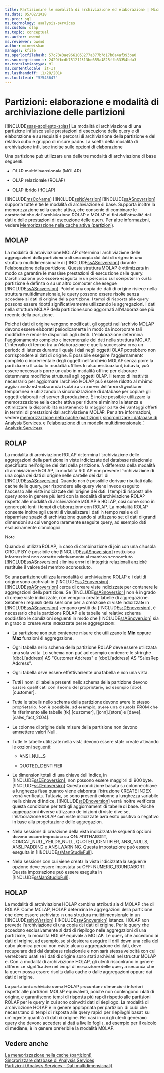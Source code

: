 ```yaml
---
title: Partizionare le modalità di archiviazione ed elaborazione | Microsoft Docs
ms.date: 05/02/2018
ms.prod: sql
ms.technology: analysis-services
ms.custom: olap
ms.topic: conceptual
ms.author: owend
ms.reviewer: owend
author: minewiskan
manager: kfile
ms.openlocfilehash: 57c73e3ae9661058277a377b7d17b6a4af393ba0
ms.sourcegitcommit: 2429fbcdb751211313bd655a4825ffb33354bda3
ms.translationtype: MT
ms.contentlocale: it-IT
ms.lasthandoff: 11/28/2018
ms.locfileid: "52545647"
---
```

# <a name="partitions---partition-storage-modes-and-processing"></a>Partizioni: elaborazione e modalità di archiviazione delle partizioni
[!INCLUDE[ssas-appliesto-sqlas](../../includes/ssas-appliesto-sqlas.md)]
  La modalità di archiviazione di una partizione influisce sulle prestazioni di esecuzione delle query e di elaborazione e su requisiti e percorsi di archiviazione della partizione e del relativo cubo e gruppo di misure padre. La scelta della modalità di archiviazione influisce inoltre sulle opzioni di elaborazione.  
  
 Una partizione può utilizzare una delle tre modalità di archiviazione di base seguenti:  
  
-   OLAP multidimensionale (MOLAP)  
  
-   OLAP relazionale (ROLAP)  
  
-   OLAP ibrido (HOLAP)  
  
 [!INCLUDE[msCoName](../../includes/msconame-md.md)] [!INCLUDE[ssNoVersion](../../includes/ssnoversion-md.md)] [!INCLUDE[ssASnoversion](../../includes/ssasnoversion-md.md)] supporta tutte e tre le modalità di archiviazione di base. Supporta inoltre la memorizzazione nella cache attiva, che consente di combinare le caratteristiche dell'archiviazione ROLAP e MOLAP ai fini dell'attualità dei dati e delle prestazioni di esecuzione delle query. Per altre informazioni, vedere [Memorizzazione nella cache attiva &#40;partizioni&#41;](../../analysis-services/multidimensional-models-olap-logical-cube-objects/partitions-proactive-caching.md).  
  
## <a name="molap"></a>MOLAP  
 La modalità di archiviazione MOLAP determina l'archiviazione delle aggregazioni della partizione e di una copia dei dati di origine in una struttura multidimensionale di [!INCLUDE[ssASnoversion](../../includes/ssasnoversion-md.md)] durante l'elaborazione della partizione. Questa struttura MOLAP è ottimizzata in modo da garantire le massime prestazioni di esecuzione delle query. L'archiviazione può essere eseguita in un percorso sul computer in cui la partizione è definita o su un altro computer che esegue [!INCLUDE[ssASnoversion](../../includes/ssasnoversion-md.md)]. Poiché una copia dei dati di origine risiede nella struttura multidimensionale, le query possono essere risolte senza accedere ai dati di origine della partizione. I tempi di risposta alle query possono essere ridotti significativamente utilizzando le aggregazioni. I dati nella struttura MOLAP della partizione sono aggiornati all'elaborazione più recente della partizione.  
  
 Poiché i dati di origine vengono modificati, gli oggetti nell'archivio MOLAP devono essere elaborati periodicamente in modo da incorporare tali modifiche e renderle disponibili agli utenti. L'elaborazione determina l'aggiornamento completo o incrementale dei dati nella struttura MOLAP. L'intervallo di tempo tra un'elaborazione e quella successiva crea un periodo di latenza durante il quale i dati negli oggetti OLAP potrebbero non corrispondere ai dati di origine. È possibile eseguire l'aggiornamento completo o incrementale degli oggetti nell'archivio MOLAP senza porre la partizione o il cubo in modalità offline. In alcune situazioni, tuttavia, può essere necessario porre un cubo in modalità offline per elaborare determinate modifiche strutturali agli oggetti OLAP. Il tempo di inattività necessario per aggiornare l'archivio MOLAP può essere ridotto al minimo aggiornando ed elaborando i cubi su un server dell'area di gestione temporanea e utilizzando la sincronizzazione di database per copiare gli oggetti elaborati nel server di produzione. È inoltre possibile utilizzare la memorizzazione nella cache attiva per ridurre al minimo la latenza e ottimizzare la disponibilità mantenendo la maggior parte dei vantaggi offerti in termini di prestazioni dall'archiviazione MOLAP. Per altre informazioni, vedere [memorizzazione nella cache &#40;partizioni&#41;](../../analysis-services/multidimensional-models-olap-logical-cube-objects/partitions-proactive-caching.md), [sincronizzare i database di Analysis Services](../../analysis-services/multidimensional-models/synchronize-analysis-services-databases.md), e [l'elaborazione di un modello multidimensionale &#40; Analysis Services&#41;](../../analysis-services/multidimensional-models/processing-a-multidimensional-model-analysis-services.md).  
  
## <a name="rolap"></a>ROLAP  
 La modalità di archiviazione ROLAP determina l'archiviazione delle aggregazioni della partizione in viste indicizzate del database relazionale specificato nell'origine dei dati della partizione. A differenza della modalità di archiviazione MOLAP, la modalità ROLAP non prevede l'archiviazione di una copia dei dati di origine nelle cartelle dei dati di [!INCLUDE[ssASnoversion](../../includes/ssasnoversion-md.md)]. Quando non è possibile derivare risultati dalla cache delle query, per rispondere alle query viene invece eseguito l'accesso alle viste indicizzate dell'origine dei dati. I tempi di risposta alle query sono in genere più lenti con la modalità di archiviazione ROLAP rispetto alle modalità di archiviazione MOLAP e HOLAP, così come sono in genere più lenti i tempi di elaborazione con ROLAP. La modalità ROLAP consente inoltre agli utenti di visualizzare i dati in tempo reale e di risparmiare spazio di archiviazione quando si utilizzano set di dati di grandi dimensioni su cui vengono raramente eseguite query, ad esempio dati esclusivamente cronologici.  
  
> [!NOTE]  
>  Quando si utilizza ROLAP, in caso di combinazione di join con una clausola GROUP BY è possibile che [!INCLUDE[ssASnoversion](../../includes/ssasnoversion-md.md)] restituisca informazioni non corrette relativamente al membro sconosciuto. [!INCLUDE[ssASnoversion](../../includes/ssasnoversion-md.md)] elimina errori di integrità relazionali anziché restituire il valore del membro sconosciuto.  
  
 Se una partizione utilizza la modalità di archiviazione ROLAP e i dati di origine sono archiviati in [!INCLUDE[ssDEnoversion](../../includes/ssdenoversion-md.md)], [!INCLUDE[ssASnoversion](../../includes/ssasnoversion-md.md)] cerca di creare viste indicizzate per contenere le aggregazioni della partizione. Se [!INCLUDE[ssASnoversion](../../includes/ssasnoversion-md.md)] non è in grado di creare viste indicizzate, non vengono create tabelle di aggregazione. Sebbene i requisiti della sessione per la creazione di viste indicizzate in [!INCLUDE[ssASnoversion](../../includes/ssasnoversion-md.md)] vengano gestiti da [!INCLUDE[ssDEnoversion](../../includes/ssdenoversion-md.md)], è necessario che la partizione ROLAP e le tabelle nel relativo schema soddisfino le condizioni seguenti in modo che [!INCLUDE[ssASnoversion](../../includes/ssasnoversion-md.md)] sia in grado di creare viste indicizzate per le aggregazioni:  
  
-   La partizione non può contenere misure che utilizzano le **Min** oppure **Max** funzioni di aggregazione.  
  
-   Ogni tabella nello schema della partizione ROLAP deve essere utilizzata una sola volta. Lo schema non può ad esempio contenere le stringhe [dbo].[address] AS "Customer Address" e [dbo].[address] AS "SalesRep Address".  
  
-   Ogni tabella deve essere effettivamente una tabella e non una vista.  
  
-   Tutti i nomi di tabella presenti nello schema della partizione devono essere qualificati con il nome del proprietario, ad esempio [dbo].[customer].  
  
-   Tutte le tabelle nello schema della partizione devono avere lo stesso proprietario. Non è possibile, ad esempio, avere una clausola FROM che fa riferimento alle tabelle [tk].[customer], [john].[store] e [dave].[sales_fact_2004].  
  
-   Le colonne di origine delle misure della partizione non devono ammettere valori Null.  
  
-   Tutte le tabelle utilizzate nella vista devono essere state create attivando le opzioni seguenti:  
  
    -   ANSI_NULLS  
  
    -   QUOTED_IDENTIFIER  
  
-   Le dimensioni totali di una chiave dell'indice, in [!INCLUDE[ssDEnoversion](../../includes/ssdenoversion-md.md)], non possono essere maggiori di 900 byte. [!INCLUDE[ssDEnoversion](../../includes/ssdenoversion-md.md)] Questa condizione basata su colonne chiave a lunghezza fissa quando viene elaborata l'istruzione CREATE INDEX verrà verificata. Tuttavia, se sono presenti colonne a lunghezza variabile nella chiave di indice, [!INCLUDE[ssDEnoversion](../../includes/ssdenoversion-md.md)] verrà inoltre verificata questa condizione per tutti gli aggiornamenti di tabelle di base. Poiché aggregazioni diverse utilizzano definizioni di viste diverse, l'elaborazione ROLAP con viste indicizzate avrà esito positivo o negativo in base alla progettazione delle aggregazioni.  
  
-   Nella sessione di creazione della vista indicizzata le seguenti opzioni devono essere impostate su ON: ARITHABORT, CONCAT_NULL_YEILDS_NULL, QUOTED_IDENTIFIER, ANSI_NULLS, ANSI_PADDING e ANSI_WARNING. Questa impostazione può essere eseguita in [!INCLUDE[ssManStudioFull](../../includes/ssmanstudiofull-md.md)].  
  
-   Nella sessione con cui viene creata la vista indicizzata la seguente opzione deve essere impostata su OFF: NUMERIC_ROUNDABORT. Questa impostazione può essere eseguita in [!INCLUDE[ssManStudioFull](../../includes/ssmanstudiofull-md.md)].  
  
## <a name="holap"></a>HOLAP  
 La modalità di archiviazione HOLAP combina attributi sia di MOLAP che di ROLAP. Come MOLAP, HOLAP determina le aggregazioni della partizione che deve essere archiviato in una struttura multidimensionale in un [!INCLUDE[ssNoVersion](../../includes/ssnoversion-md.md)] [!INCLUDE[ssASnoversion](../../includes/ssasnoversion-md.md)] istanza. HOLAP non prevede l'archiviazione di una copia dei dati di origine. Per le query che accedono esclusivamente ai dati di riepilogo nelle aggregazioni di una partizione, la modalità HOLAP equivale a MOLAP. Le query che accedono ai dati di origine, ad esempio, se si desidera eseguire il drill down una cella del cubo atomica per cui non esiste alcuna aggregazione dei dati, deve recuperare dati dal database relazionale e non sarà stessa velocità con cui verrebbero usati se i dati di origine sono stati archiviati nel structur MOLAP e. Con la modalità di archiviazione HOLAP, gli utenti riscontrano in genere differenze significative nei tempi di esecuzione delle query a seconda che la query possa essere risolta dalla cache o dalle aggregazioni oppure dai dati di origine.  
  
 Le partizioni archiviate come HOLAP presentano dimensioni inferiori rispetto alle partizioni MOLAP equivalenti, poiché non contengono i dati di origine, e garantiscono tempi di risposta più rapidi rispetto alle partizioni ROLAP per le query in cui sono coinvolti dati di riepilogo. La modalità di archiviazione HOLAP è in genere appropriata per partizioni di cubi che necessitano di tempi di risposta alle query rapidi per riepiloghi basati su un'ingente quantità di dati di origine. Nei casi in cui gli utenti generano query che devono accedere ai dati a livello foglia, ad esempio per il calcolo di mediane, è in genere preferibile la modalità MOLAP.  
  
## <a name="see-also"></a>Vedere anche  
 [La memorizzazione nella cache &#40;partizioni&#41;](../../analysis-services/multidimensional-models-olap-logical-cube-objects/partitions-proactive-caching.md)   
 [Sincronizzare database di Analysis Services](../../analysis-services/multidimensional-models/synchronize-analysis-services-databases.md)   
 [Partizioni &#40;Analysis Services - Dati multidimensionali&#41;](../../analysis-services/multidimensional-models-olap-logical-cube-objects/partitions-analysis-services-multidimensional-data.md)  
  
  
